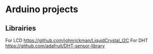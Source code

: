 # Arduino projects

## Librairies

For LCD https://github.com/johnrickman/LiquidCrystal_I2C
For DHT https://github.com/adafruit/DHT-sensor-library